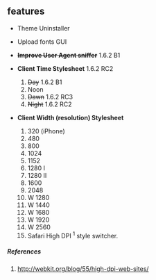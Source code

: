 ## features ##

  * Theme Uninstaller

  * Upload fonts GUI

  * ~~**Improve User Agent sniffer**~~ 1.6.2 B1

  * **Client Time Stylesheet** 1.6.2 RC2
    1. ~~Day~~ 1.6.2 B1
    1. Noon
    1. ~~Dawn~~ 1.6.2 RC3
    1. ~~Night~~ 1.6.2 RC2

  * **Client Width (resolution) Stylesheet**
    1. 320 (iPhone)
    1. 480
    1. 800
    1. 1024
    1. 1152
    1. 1280 I
    1. 1280 II
    1. 1600
    1. 2048
    1. W 1280
    1. W 1440
    1. W 1680
    1. W 1920
    1. W 2560
    1. Safari High DPI <sup>1</sup> style switcher.


##### References #####
  1. http://webkit.org/blog/55/high-dpi-web-sites/